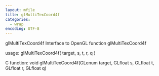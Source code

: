 ```yaml
---
layout: mfile
title: glMultiTexCoord4f
categories:
  - wrap
encoding: UTF-8
---
```


glMultiTexCoord4f  Interface to OpenGL function glMultiTexCoord4f

usage:  glMultiTexCoord4f( target, s, t, r, q )

C function:  void glMultiTexCoord4f(GLenum target, GLfloat s, GLfloat t, GLfloat r, GLfloat q)
